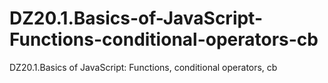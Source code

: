 # DZ20.1.Basics-of-JavaScript-Functions-conditional-operators-cb
DZ20.1.Basics of JavaScript: Functions, conditional operators, cb
